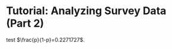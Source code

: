 Tutorial: Analyzing Survey Data (Part 2)
================

<script src="//yihui.org/js/math-code.js" defer></script>
test $\frac{p}{1-p}=0.2271727$.
<script defer
  src="//mathjax.rstudio.com/latest/MathJax.js?config=TeX-MML-AM_CHTML">
</script>